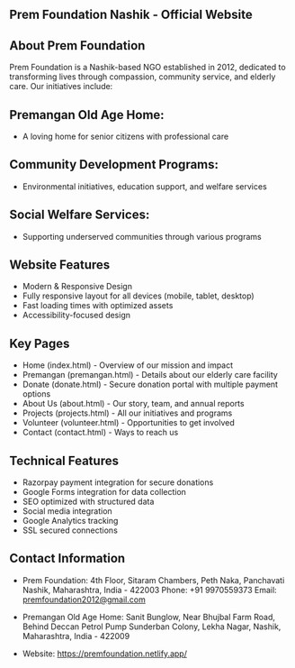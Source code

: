 ## Prem Foundation Nashik - Official Website

## About Prem Foundation

Prem Foundation is a Nashik-based NGO established in 2012, dedicated to transforming lives through compassion, community service, and elderly care. Our initiatives include:

## Premangan Old Age Home:

- A loving home for senior citizens with professional care

## Community Development Programs:

- Environmental initiatives, education support, and welfare services

## Social Welfare Services:

- Supporting underserved communities through various programs

## Website Features

- Modern & Responsive Design
- Fully responsive layout for all devices (mobile, tablet, desktop)
- Fast loading times with optimized assets
- Accessibility-focused design

## Key Pages

- Home (index.html) - Overview of our mission and impact
- Premangan (premangan.html) - Details about our elderly care facility
- Donate (donate.html) - Secure donation portal with multiple payment options
- About Us (about.html) - Our story, team, and annual reports
- Projects (projects.html) - All our initiatives and programs
- Volunteer (volunteer.html) - Opportunities to get involved
- Contact (contact.html) - Ways to reach us

## Technical Features

- Razorpay payment integration for secure donations
- Google Forms integration for data collection
- SEO optimized with structured data
- Social media integration
- Google Analytics tracking
- SSL secured connections

## Contact Information

- Prem Foundation:
  4th Floor, Sitaram Chambers, Peth Naka, Panchavati
  Nashik, Maharashtra, India - 422003
  Phone: +91 9970559373
  Email: premfoundation2012@gmail.com

- Premangan Old Age Home:
  Sanit Bunglow, Near Bhujbal Farm Road, Behind Deccan Petrol Pump
  Sunderban Colony, Lekha Nagar, Nashik, Maharashtra, India - 422009

- Website: https://premfoundation.netlify.app/
